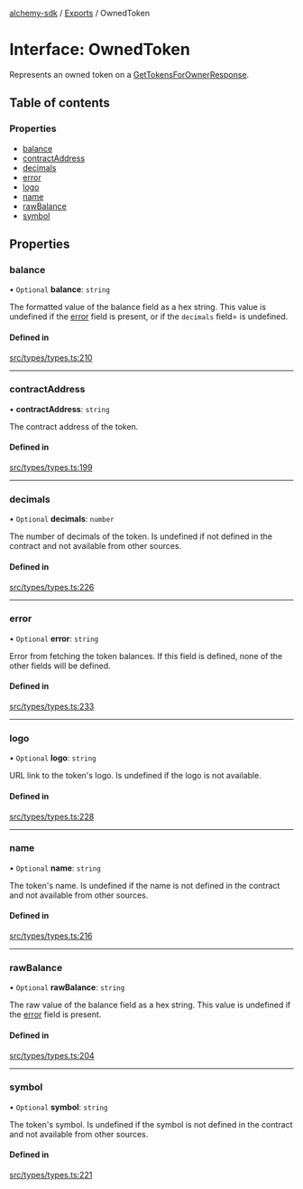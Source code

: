 [alchemy-sdk](../README.md) / [Exports](../modules.md) / OwnedToken

# Interface: OwnedToken

Represents an owned token on a [GetTokensForOwnerResponse](GetTokensForOwnerResponse.md).

## Table of contents

### Properties

- [balance](OwnedToken.md#balance)
- [contractAddress](OwnedToken.md#contractaddress)
- [decimals](OwnedToken.md#decimals)
- [error](OwnedToken.md#error)
- [logo](OwnedToken.md#logo)
- [name](OwnedToken.md#name)
- [rawBalance](OwnedToken.md#rawbalance)
- [symbol](OwnedToken.md#symbol)

## Properties

### balance

• `Optional` **balance**: `string`

The formatted value of the balance field as a hex string. This value is
undefined if the [error](OwnedToken.md#error) field is present, or if the `decimals` field=
is undefined.

#### Defined in

[src/types/types.ts:210](https://github.com/alchemyplatform/alchemy-sdk-js/blob/a8bc079/src/types/types.ts#L210)

___

### contractAddress

• **contractAddress**: `string`

The contract address of the token.

#### Defined in

[src/types/types.ts:199](https://github.com/alchemyplatform/alchemy-sdk-js/blob/a8bc079/src/types/types.ts#L199)

___

### decimals

• `Optional` **decimals**: `number`

The number of decimals of the token. Is undefined if not defined in the
contract and not available from other sources.

#### Defined in

[src/types/types.ts:226](https://github.com/alchemyplatform/alchemy-sdk-js/blob/a8bc079/src/types/types.ts#L226)

___

### error

• `Optional` **error**: `string`

Error from fetching the token balances. If this field is defined, none of
the other fields will be defined.

#### Defined in

[src/types/types.ts:233](https://github.com/alchemyplatform/alchemy-sdk-js/blob/a8bc079/src/types/types.ts#L233)

___

### logo

• `Optional` **logo**: `string`

URL link to the token's logo. Is undefined if the logo is not available.

#### Defined in

[src/types/types.ts:228](https://github.com/alchemyplatform/alchemy-sdk-js/blob/a8bc079/src/types/types.ts#L228)

___

### name

• `Optional` **name**: `string`

The token's name. Is undefined if the name is not defined in the contract and
not available from other sources.

#### Defined in

[src/types/types.ts:216](https://github.com/alchemyplatform/alchemy-sdk-js/blob/a8bc079/src/types/types.ts#L216)

___

### rawBalance

• `Optional` **rawBalance**: `string`

The raw value of the balance field as a hex string. This value is undefined
if the [error](OwnedToken.md#error) field is present.

#### Defined in

[src/types/types.ts:204](https://github.com/alchemyplatform/alchemy-sdk-js/blob/a8bc079/src/types/types.ts#L204)

___

### symbol

• `Optional` **symbol**: `string`

The token's symbol. Is undefined if the symbol is not defined in the contract
and not available from other sources.

#### Defined in

[src/types/types.ts:221](https://github.com/alchemyplatform/alchemy-sdk-js/blob/a8bc079/src/types/types.ts#L221)
